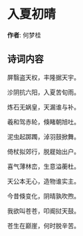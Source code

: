 # 入夏初晴

**作者**: 何梦桂

## 诗词内容

屏翳盗天权，丰隆据天宇。

沴阴抗六阳，入夏苦旬雨。

炼石无娲皇，天漏谁与补。

羲和驾赤轮，倏睹朝旭吐。

泥虫起踯躅，淖羽鼓掀舞。

倚杖拟郊行，脱屣始出户。

喜气薄林峦，生意溢蘅杜。

天公本无心，造物谁实主。

今昔倏变化，阴晴孰吹煦。

我欲叫苍苍，叩阍挝天鼓。

苍生在巅崖，何时脱辛苦。

